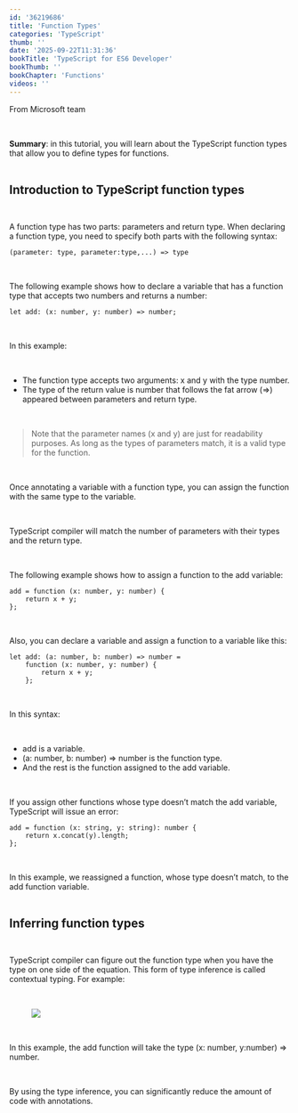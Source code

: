 ```yaml
---
id: '36219686'
title: 'Function Types'
categories: 'TypeScript'
thumb: ''
date: '2025-09-22T11:31:36'
bookTitle: 'TypeScript for ES6 Developer'
bookThumb: ''
bookChapter: 'Functions'
videos: ''
---
```

<p>From Microsoft team</p><p>&nbsp;</p><p><strong>Summary</strong>: in this tutorial, you will learn about the TypeScript function types that allow you to define types for functions.</p><p>&nbsp;</p><p><span style="font-size:21px;"><strong>Introduction to TypeScript function types</strong></span></p><p>&nbsp;</p><p>A function type has two parts: parameters and return type. When declaring a function type, you need to specify both parts with the following syntax:</p><pre><code>(parameter: type, parameter:type,...) =&gt; type</code></pre><p>&nbsp;</p><p>The following example shows how to declare a variable that has a function type that accepts two numbers and returns a number:</p><pre><code class="typescript">let add: (x: number, y: number) =&gt; number;</code></pre><p>&nbsp;</p><p>In this example:</p><p>&nbsp;</p><ul><li>The function type accepts two arguments: x and y with the type number.</li><li>The type of the return value is number that follows the fat arrow (=&gt;) appeared between parameters and return type.</li></ul><p>&nbsp;</p><blockquote><p>Note that the parameter names (x and y) are just for readability purposes. As long as the types of parameters match, it is a valid type for the function.</p></blockquote><p>&nbsp;</p><p>Once annotating a variable with a function type, you can assign the function with the same type to the variable.</p><p>&nbsp;</p><p>TypeScript compiler will match the number of parameters with their types and the return type.</p><p>&nbsp;</p><p>The following example shows how to assign a function to the add variable:</p><pre><code class="typescript">add = function (x: number, y: number) {
    return x + y;
};</code></pre><p>&nbsp;</p><p>Also, you can declare a variable and assign a function to a variable like this:</p><pre><code class="typescript">let add: (a: number, b: number) =&gt; number =
    function (x: number, y: number) {
        return x + y;
    };</code></pre><p>&nbsp;</p><p>In this syntax:</p><p>&nbsp;</p><ul><li>add is a variable.</li><li>(a: number, b: number) =&gt; number is the function type.</li><li>And the rest is the function assigned to the add variable.</li></ul><p>&nbsp;</p><p>If you assign other functions whose type doesn’t match the add variable, TypeScript will issue an error:</p><pre><code class="typescript">add = function (x: string, y: string): number {
    return x.concat(y).length;
};</code></pre><p>&nbsp;</p><p>In this example, we reassigned a function, whose type doesn’t match, to the add function variable.</p><p>&nbsp;</p><p><span style="font-size:21px;"><strong>Inferring function types</strong></span></p><p>&nbsp;</p><p>TypeScript compiler can figure out the function type when you have the type on one side of the equation. This form of type inference is called contextual typing. For example:</p><p>&nbsp;</p><figure class="image"><img src="https://www.typescripttutorial.net/wp-content/uploads/2020/06/TypeScript-Function-Type-Example.png"></figure><p>&nbsp;</p><p>In this example, the add function will take the type (x: number, y:number) =&gt; number.</p><p>&nbsp;</p><p>By using the type inference, you can significantly reduce the amount of code with annotations.</p>
